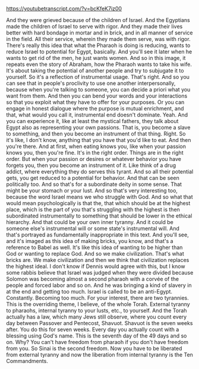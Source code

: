 https://youtubetranscript.com/?v=bcKfeK7iz00

 And they were grieved because of the children of Israel. And the Egyptians made the children of Israel to serve with rigor. And they made their lives better with hard bondage in mortar and in brick, and in all manner of service in the field. All their service, wherein they made them serve, was with rigor. There's really this idea that what the Pharaoh is doing is reducing, wants to reduce Israel to potential for Egypt, basically. And you'll see it later when he wants to get rid of the men, he just wants women. And so in this image, it repeats even the story of Abraham, how the Pharaoh wants to take his wife. It's about taking the potential of another people and try to subjugate it to yourself. So it's a reflection of instrumental usage. That's right. And so you can see that in people's proclivity to use one another interpersonally, because when you're talking to someone, you can decide a priori what you want from them. And then you can bend your words and your interactions so that you exploit what they have to offer for your purposes. Or you can engage in honest dialogue where the purpose is mutual enrichment, and that, what would you call it, instrumental end doesn't dominate. Yeah. And you can experience it, like at least the mystical fathers, they talk about Egypt also as representing your own passions. That is, you become a slave to something, and then you become an instrument of that thing. Right. So it's like, I don't know, anything that you have that you'd like to eat. And then you're there. And at first, when eating knows you, like when your passion knows you, then you're fine. It's in the right order. Things are in the right order. But when your passion or desires or whatever behavior you have forgets you, then you become an instrument of it. Like think of a drug addict, where everything they do serves this tyrant. And so all their potential gets, you get reduced to a potential for behavior. And that can be seen politically too. And so that's for a subordinate deity in some sense. That might be your stomach or your lust. And so that's very interesting too, because the word Israel means we who struggle with God. And so what that would mean psychologically is that the, that which should be at the highest place, which is the part of you that's struggling with the highest is then subordinated instrumentally to something that should be lower in the ethical hierarchy. And that could be your own inner tyranny. And it could be someone else's instrumental will or some state's instrumental will. And that's portrayed as fundamentally inappropriate in this text. And you'll see, and it's imaged as this idea of making bricks, you know, and that's a reference to Babel as well. It's like this idea of wanting to be higher than God or wanting to replace God. And so we make civilization. That's what bricks are. We make civilization and then we think that civilization replaces the highest ideal. I don't know if Dennis would agree with this, but I know some rabbis believe that Israel was judged when they were divided because Solomon was becoming almost a second pharaoh with a corvée of the people and forced labor and so on. And he was bringing a kind of slavery in at the end and getting too much. Israel is called to be an anti-Egypt. Constantly. Becoming too much. For your interest, there are two tyrannies. This is the overriding theme, I believe, of the whole Torah. External tyranny to pharaohs, internal tyranny to your lusts, etc., to yourself. And the Torah actually has a law, which many Jews still observe, where you count every day between Passover and Pentecost, Shavuot. Shavuot is the seven weeks after. You do this for seven weeks. Every day you actually count with a blessing using God's name. This is the seventh day of the 49 days and so on. Why? You can't have freedom from pharaoh if you don't have freedom from you. So Sinai is the second freedom. Now you have to be liberated from external tyranny and now the liberation from internal tyranny is the Ten Commandments.